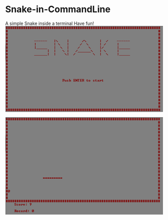 # Snake-in-CommandLine

A simple Snake inside a terminal
Have fun!
<br>
<img src="/Media/photo1.png" width="500">

<img src="/Media/photo2.png" width="500">
